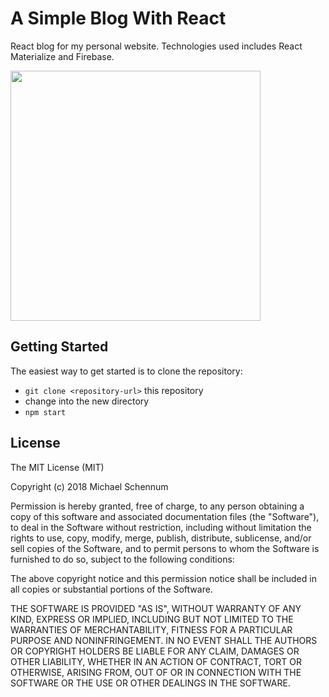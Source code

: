 # A Simple Blog With React
React blog for my personal website. Technologies used includes React Materialize and Firebase.

<img src="http://www.mikeschen.com/resources/images/apps/casestudies/reactblog-lg.jpg"  width="400">

Getting Started
---------------

The easiest way to get started is to clone the repository:

* `git clone <repository-url>` this repository
* change into the new directory
* `npm start`

License
-------

The MIT License (MIT)

Copyright (c) 2018 Michael Schennum

Permission is hereby granted, free of charge, to any person obtaining a copy of this software and associated documentation files (the "Software"), to deal in the Software without restriction, including without limitation the rights to use, copy, modify, merge, publish, distribute, sublicense, and/or sell copies of the Software, and to permit persons to whom the Software is furnished to do so, subject to the following conditions:

The above copyright notice and this permission notice shall be included in all copies or substantial portions of the Software.

THE SOFTWARE IS PROVIDED "AS IS", WITHOUT WARRANTY OF ANY KIND, EXPRESS OR IMPLIED, INCLUDING BUT NOT LIMITED TO THE WARRANTIES OF MERCHANTABILITY, FITNESS FOR A PARTICULAR PURPOSE AND NONINFRINGEMENT. IN NO EVENT SHALL THE AUTHORS OR COPYRIGHT HOLDERS BE LIABLE FOR ANY CLAIM, DAMAGES OR OTHER LIABILITY, WHETHER IN AN ACTION OF CONTRACT, TORT OR OTHERWISE, ARISING FROM, OUT OF OR IN CONNECTION WITH THE SOFTWARE OR THE USE OR OTHER DEALINGS IN THE SOFTWARE.
